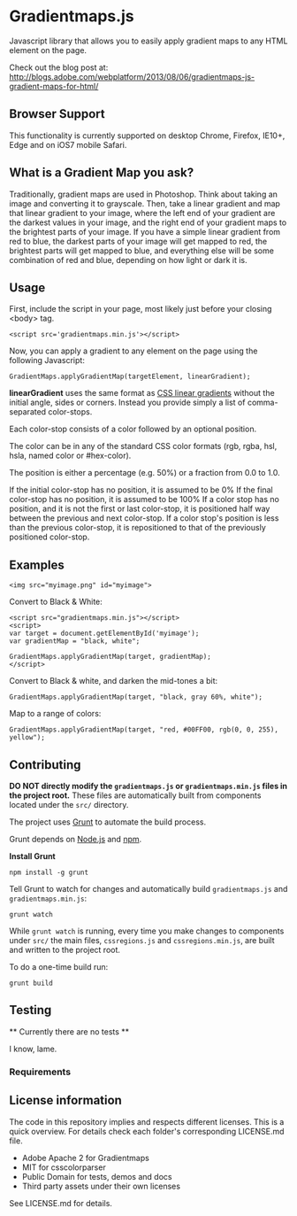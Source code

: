 #  Gradientmaps.js 

Javascript library that allows you to easily apply gradient maps to any HTML element on the page.

Check out the blog post at: http://blogs.adobe.com/webplatform/2013/08/06/gradientmaps-js-gradient-maps-for-html/

## Browser Support

This functionality is currently supported on desktop Chrome, Firefox, IE10+, Edge and on iOS7 mobile Safari.

## What is a Gradient Map you ask?
Traditionally, gradient maps are used in Photoshop.  Think about taking an image and converting it to grayscale.  Then, take a linear gradient and map that linear gradient to your image, where the left end of your gradient are the darkest values in your image, and the right end of your gradient maps to the brightest parts of your image.  If you have a simple linear gradient from red to blue, the darkest parts of your image will get mapped to red, the brightest parts will get mapped to blue, and everything else will be some combination of red and blue, depending on how light or dark it is.

## Usage

First, include the script in your page, most likely just before your closing &lt;body&gt; tag.

```
<script src='gradientmaps.min.js'></script>
```

Now, you can apply a gradient to any element on the page using the following Javascript:

```
GradientMaps.applyGradientMap(targetElement, linearGradient);
```


**linearGradient** uses the same format as [CSS linear gradients](http://docs.webplatform.org/wiki/css/functions/linear-gradient) without the initial angle, sides or corners.  Instead you provide simply a list of comma-separated color-stops.

Each color-stop consists of a color followed by an optional position.

The color can be in any of the standard CSS color formats (rgb, rgba, hsl, hsla, named color or #hex-color).

The position is either a percentage (e.g. 50%) or a fraction from 0.0 to 1.0.

If the initial color-stop has no position, it is assumed to be 0%
If the final color-stop has no position, it is assumed to be 100%
If a color stop has no position, and it is not the first or last color-stop, it is positioned half way between the previous and next color-stop.
If a color stop's position is less than the previous color-stop, it is repositioned to that of the previously positioned color-stop.

## Examples

```
<img src="myimage.png" id="myimage">
```

Convert to Black & White:
```
<script src="gradientmaps.min.js"></script>
<script>
var target = document.getElementById('myimage');
var gradientMap = "black, white";

GradientMaps.applyGradientMap(target, gradientMap);
</script>
```

Convert to Black & white, and darken the mid-tones a bit:
```
GradientMaps.applyGradientMap(target, "black, gray 60%, white");
```

Map to a range of colors:
```
GradientMaps.applyGradientMap(target, "red, #00FF00, rgb(0, 0, 255), yellow");
```

## Contributing

**DO NOT directly modify the `gradientmaps.js` or `gradientmaps.min.js` files in the project root.** These files are automatically built from components located under the `src/` directory.

The project uses [Grunt](http://gruntjs.com) to automate the build process.


Grunt depends on [Node.js](http://nodejs.org/) and [npm](https://npmjs.org/). 


**Install Grunt**
```
npm install -g grunt
```

Tell Grunt to watch for changes and automatically build `gradientmaps.js` and `gradientmaps.min.js`:
```
grunt watch
```

While `grunt watch` is running, every time you make changes to components under `src/` the main files, `cssregions.js` and `cssregions.min.js`, are built and written to the project root.

To do a one-time build run:
```
grunt build
```

## Testing

** Currently there are no tests **

I know, lame.

### Requirements


## License information

The code in this repository implies and respects different licenses. This is a quick overview. For details check each folder's corresponding LICENSE.md file.

- Adobe Apache 2 for Gradientmaps
- MIT for csscolorparser
- Public Domain for tests, demos and docs 
- Third party assets under their own licenses

See LICENSE.md for details.
